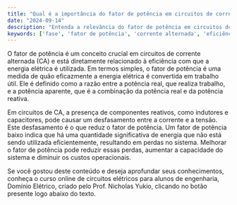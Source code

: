 ```yaml
---
title: "Qual é a importância do fator de potência em circuitos de corrente alternada?"
date: "2024-09-14"
description: "Entenda a relevância do fator de potência em circuitos de corrente alternada e como ele afeta a eficiência dos sistemas elétricos."
keywords: ['fase', 'fator de potência', 'corrente alternada', 'eficiência', 'RMS']
---
```


O fator de potência é um conceito crucial em circuitos de corrente alternada (CA) e está diretamente relacionado à eficiência com que a energia elétrica é utilizada. Em termos simples, o fator de potência é uma medida de quão eficazmente a energia elétrica é convertida em trabalho útil. Ele é definido como a razão entre a potência real, que realiza trabalho, e a potência aparente, que é a combinação da potência real e da potência reativa.

Em circuitos de CA, a presença de componentes reativos, como indutores e capacitores, pode causar um desfasamento entre a corrente e a tensão. Este desfasamento é o que reduz o fator de potência. Um fator de potência baixo indica que há uma quantidade significativa de energia que não está sendo utilizada eficientemente, resultando em perdas no sistema. Melhorar o fator de potência pode reduzir essas perdas, aumentar a capacidade do sistema e diminuir os custos operacionais.

Se você gostou deste conteúdo e deseja aprofundar seus conhecimentos, conheça o curso online de circuitos elétricos para alunos de engenharia, Domínio Elétrico, criado pelo Prof. Nicholas Yukio, clicando no botão presente logo abaixo do texto.